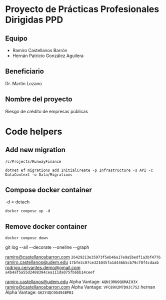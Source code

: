# Proyecto de Prácticas Profesionales Dirigidas PPD

## Equipo

- Ramiro Castellanos Barrón
- Hernán Patricio González Aguilera

## Beneficiario

Dr. Martin Lozano

## Nombre del proyecto

Riesgo de crédito de empresas públicas

# Code helpers

## Add new migration

```
/c/Projects/RunwayFinance

dotnet ef migrations add InitialCreate -p Infrastructure -s API -c DataContext -o Data/Migrations
```

## Compose docker container

-d = detach

```
docker compose up -d
```

## Remove docker container

```
docker compose down
```

git log --all --decorate --oneline --graph

ramiro@castellanosbarron.com `26429213e35973f5eb46a17e9a5bedf1a3bf4776`
ramiro.castellanos@udem.edu `17bfe3c07ce321045fa1d446b5cb79cf0f4cdaab`
rodrigo.cervantes.demo@gmail.com `a4b4af5a55d2488394cea111da075fb6bb14ceef`

ramiro.castellanos@udem.edu Alpha Vantage: `AQN19RN9Q6MAIH3X`
ramiro@castellanosbarron.com Alpha Vantage: `VFC89V2M7D9JC7S2`
hernan Alpha Vantage: `G62Y4QC0O494BPB1`